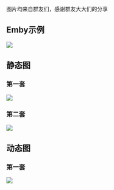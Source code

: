 图片均来自群友们，感谢群友大大们的分享

## Emby示例

![](https://raw.githubusercontent.com/Qliangw/imgForUnraid/main/emby_img/img/emby_demo.png)


## 静态图

### 第一套

![](https://raw.githubusercontent.com/Qliangw/imgForUnraid/main/emby_img/img/static_01.png)

### 第二套

![](https://raw.githubusercontent.com/Qliangw/imgForUnraid/main/emby_img/img/static_02.png)


## 动态图

### 第一套

![](https://raw.githubusercontent.com/Qliangw/imgForUnraid/main/emby_img/img/non-static_01.png)
